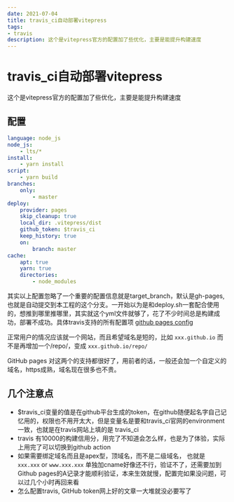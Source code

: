 ```yaml
---
date: 2021-07-04
title: travis_ci自动部署vitepress
tags:
- travis
description: 这个是vitepress官方的配置加了些优化，主要是能提升构建速度
---
```


# travis_ci自动部署vitepress

这个是vitepress官方的配置加了些优化，主要是能提升构建速度

## 配置

```yaml
language: node_js
node_js:
    - lts/*
install:
    - yarn install
script:
    - yarn build
branches:
    only:
        - master
deploy:
    provider: pages
    skip_cleanup: true
    local_dir: .vitepress/dist
    github_token: $travis_ci
    keep_history: true
    on:
        branch: master
cache:
    apt: true
    yarn: true
    directories:
        - node_modules

```

其实以上配置忽略了一个重要的配置信息就是target_branch，默认是gh-pages,也就是自动提交到本工程的这个分支。一开始以为是和deploy.sh一套配合使用的，想推到哪里推哪里，其实就这个yml文件就够了，花了不少时间总是构建成功，部署不成功。具体travis支持的所有配置项 [github pages config](https://docs.travis-ci.com/user/deployment/pages/)

正常用户的情况应该就一个网站，而且希望域名是短的，比如 `xxx.github.io` 而不是再增加一个/repo/，变成 `xxx.github.io/repo/` 

GitHub pages 对这两个的支持都很好了，用前者的话，一般还会加一个自定义的域名，https成熟，域名现在很多也不贵。

## 几个注意点

* $travis_ci变量的值是在github平台生成的token，在github随便起名字自己记忆用的，权限也不用开太大，但是变量名是要和travis_ci官网的environment一致，也就是在travis网站上填的是 travis_ci
* travis 有10000的构建信用分，用完了不知道会怎么样，也是为了体验，实际上用完了可以切换到github action
* 如果需要绑定域名而且是apex型，顶域名，而不是二级域名， 也就是 `xxx.xxx` or  `www.xxx.xxx` 单独加cname好像还不行，验证不了，还需要加到 Github pages的A记录才能顺利验证，本来生效就慢，配置完如果没问题，可以过几个小时再回来看
* 怎么配置travis, GitHub token网上好的文章一大堆就没必要写了

<Comment />